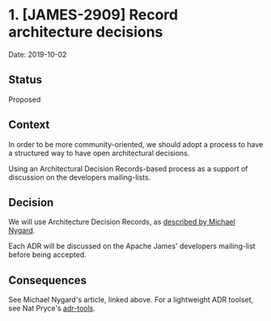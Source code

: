 # 1. [JAMES-2909] Record architecture decisions

Date: 2019-10-02

## Status

Proposed

## Context

In order to be more community-oriented, we should adopt a process to have a structured way to have open architectural decisions.

Using an Architectural Decision Records-based process as a support of discussion on the developers mailing-lists.

## Decision

We will use Architecture Decision Records, as [described by Michael Nygard](https://web.archive.org/web/20190824074401/http://thinkrelevance.com/blog/2011/11/15/documenting-architecture-decisions).

Each ADR will be discussed on the Apache James' developers mailing-list before being accepted.

## Consequences

See Michael Nygard's article, linked above. For a lightweight ADR toolset, see Nat Pryce's [adr-tools](https://github.com/npryce/adr-tools).
